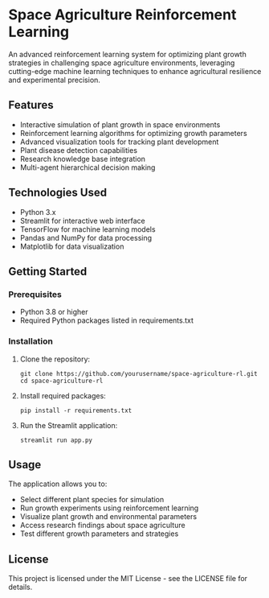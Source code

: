 # Space Agriculture Reinforcement Learning

An advanced reinforcement learning system for optimizing plant growth strategies in challenging space agriculture environments, leveraging cutting-edge machine learning techniques to enhance agricultural resilience and experimental precision.

## Features

- Interactive simulation of plant growth in space environments
- Reinforcement learning algorithms for optimizing growth parameters
- Advanced visualization tools for tracking plant development
- Plant disease detection capabilities
- Research knowledge base integration
- Multi-agent hierarchical decision making

## Technologies Used

- Python 3.x
- Streamlit for interactive web interface
- TensorFlow for machine learning models
- Pandas and NumPy for data processing
- Matplotlib for data visualization

## Getting Started

### Prerequisites

- Python 3.8 or higher
- Required Python packages listed in requirements.txt

### Installation

1. Clone the repository:
   ```
   git clone https://github.com/yourusername/space-agriculture-rl.git
   cd space-agriculture-rl
   ```

2. Install required packages:
   ```
   pip install -r requirements.txt
   ```

3. Run the Streamlit application:
   ```
   streamlit run app.py
   ```

## Usage

The application allows you to:
- Select different plant species for simulation
- Run growth experiments using reinforcement learning
- Visualize plant growth and environmental parameters
- Access research findings about space agriculture
- Test different growth parameters and strategies

## License

This project is licensed under the MIT License - see the LICENSE file for details.